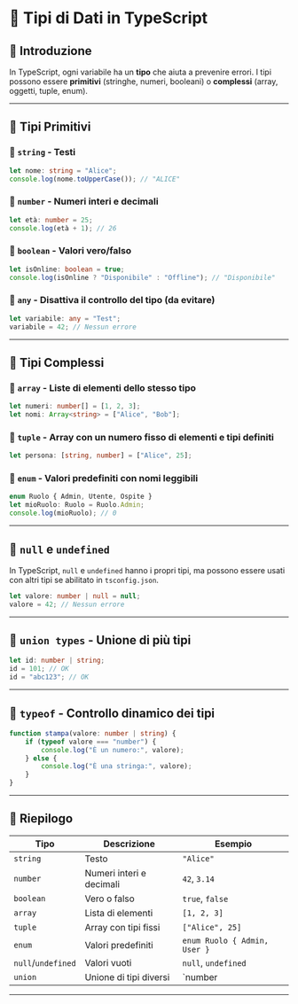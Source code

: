 
# 📌 Tipi di Dati in TypeScript

## 🎯 Introduzione
In TypeScript, ogni variabile ha un **tipo** che aiuta a prevenire errori. I tipi possono essere **primitivi** (stringhe, numeri, booleani) o **complessi** (array, oggetti, tuple, enum).

---

## 📌 Tipi Primitivi
### 🔹 `string` - Testi
```ts
let nome: string = "Alice";
console.log(nome.toUpperCase()); // "ALICE"
````

### 🔹 `number` - Numeri interi e decimali

```ts
let età: number = 25;
console.log(età + 1); // 26
```

### 🔹 `boolean` - Valori vero/falso

```ts
let isOnline: boolean = true;
console.log(isOnline ? "Disponibile" : "Offline"); // "Disponibile"
```

### 🔹 `any` - Disattiva il controllo del tipo (da evitare)

```ts
let variabile: any = "Test";
variabile = 42; // Nessun errore
```

---

## 📌 Tipi Complessi

### 🔹 `array` - Liste di elementi dello stesso tipo

```ts
let numeri: number[] = [1, 2, 3];
let nomi: Array<string> = ["Alice", "Bob"];
```

### 🔹 `tuple` - Array con un numero fisso di elementi e tipi definiti

```ts
let persona: [string, number] = ["Alice", 25];
```

### 🔹 `enum` - Valori predefiniti con nomi leggibili

```ts
enum Ruolo { Admin, Utente, Ospite }
let mioRuolo: Ruolo = Ruolo.Admin;
console.log(mioRuolo); // 0
```

---

## 📌 `null` e `undefined`

In TypeScript, `null` e `undefined` hanno i propri tipi, ma possono essere usati con altri tipi se abilitato in `tsconfig.json`.

```ts
let valore: number | null = null;
valore = 42; // Nessun errore
```

---

## 📌 `union types` - Unione di più tipi

```ts
let id: number | string;
id = 101; // OK
id = "abc123"; // OK
```

---

## 📌 `typeof` - Controllo dinamico dei tipi

```ts
function stampa(valore: number | string) {
    if (typeof valore === "number") {
        console.log("È un numero:", valore);
    } else {
        console.log("È una stringa:", valore);
    }
}
```

---

## 📌 Riepilogo

|Tipo|Descrizione|Esempio|
|---|---|---|
|`string`|Testo|`"Alice"`|
|`number`|Numeri interi e decimali|`42`, `3.14`|
|`boolean`|Vero o falso|`true`, `false`|
|`array`|Lista di elementi|`[1, 2, 3]`|
|`tuple`|Array con tipi fissi|`["Alice", 25]`|
|`enum`|Valori predefiniti|`enum Ruolo { Admin, User }`|
|`null`/`undefined`|Valori vuoti|`null`, `undefined`|
|`union`|Unione di tipi diversi|`number|

---

